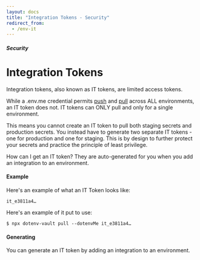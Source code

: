 ```yaml
---
layout: docs
title: "Integration Tokens - Security"
redirect_from:
  - /env-it
---
```


##### Security

# Integration Tokens

Integration tokens, also known as IT tokens, are limited access tokens.

While a .env.me credential permits [push](/docs/dotenv-vault/push) and [pull](/docs/dotenv-vault/pull) across ALL environments, an IT token does not. IT tokens can ONLY pull and only for a single environment.

This means you cannot create an IT token to pull both staging secrets and production secrets. You instead have to generate two separate IT tokens - one for production and one for staging. This is by design to further protect your secrets and practice the principle of least privilege.

How can I get an IT token? They are auto-generated for you when you add an integration to an environment.

#### Example

Here's an example of what an IT Token looks like:

```
it_e3811a4…
```

Here's an example of it put to use:

```
$ npx dotenv-vault pull --dotenvMe it_e3811a4…
```

#### Generating

You can generate an IT token by adding an integration to an environment.
